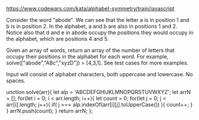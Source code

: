 https://www.codewars.com/kata/alphabet-symmetry/train/javascript

Consider the word "abode". We can see that the letter a is in position 1 and b is in position 2. In the alphabet, a and b are also in positions 1 and 2. Notice also that d and e in abode occupy the positions they would occupy in the alphabet, which are positions 4 and 5.

Given an array of words, return an array of the number of letters that occupy their positions in the alphabet for each word. For example, solve(["abode","ABc","xyzD"]) = [4,3,1]. See test cases for more examples.

Input will consist of alphabet characters, both uppercase and lowercase. No spaces.

unction solve(arr){
  let alp = 'ABCDEFGHIJKLMNOPQRSTUVWXYZ';
  let arrN = [];
  for(let i = 0; i < arr.length; i++){
    let count = 0;
    for(let j = 0; j < arr[i].length; j++){
      if( j === alp.indexOf(arr[i][j].toUpperCase()) ){
        count++;
      }
    }
  arrN.push(count);
  }
  return arrN;
};